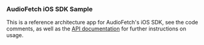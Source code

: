 ### AudioFetch iOS SDK Sample

This is a reference architecture app for AudioFetch's iOS SDK, see the code comments, as well as the [API documentation](https://github.com/audiofetch/ios-audiofetch-sdk-public-library/raw/master/AudioFetchiOSSDKDocumentation_rev_1.0.pdf) for further instructions on usage.
